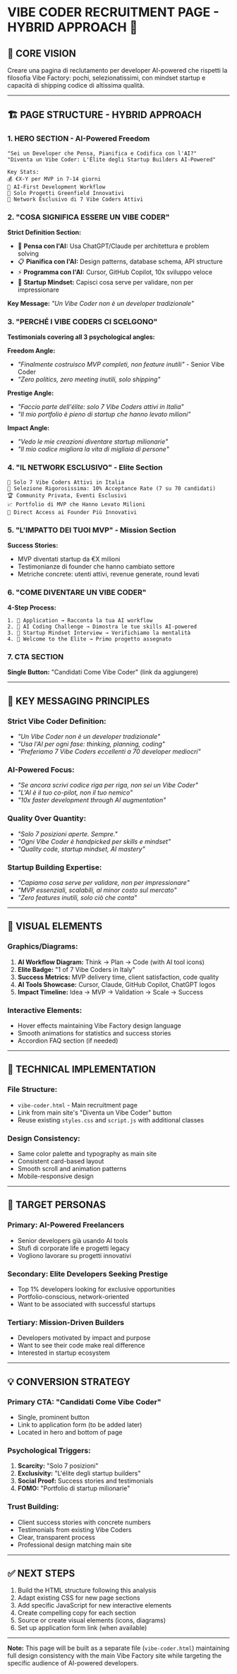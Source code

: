 # VIBE CODER RECRUITMENT PAGE - HYBRID APPROACH 🚀

## 🎯 **CORE VISION**
Creare una pagina di reclutamento per developer AI-powered che rispetti la filosofia Vibe Factory: pochi, selezionatissimi, con mindset startup e capacità di shipping codice di altissima qualità.

---

## 🏗️ **PAGE STRUCTURE - HYBRID APPROACH**

### **1. HERO SECTION - AI-Powered Freedom**
```
"Sei un Developer che Pensa, Pianifica e Codifica con l'AI?"
"Diventa un Vibe Coder: L'Élite degli Startup Builders AI-Powered"

Key Stats:
💰 €X-Y per MVP in 7-14 giorni
🤖 AI-First Development Workflow  
🎯 Solo Progetti Greenfield Innovativi
👑 Network Esclusivo di 7 Vibe Coders Attivi
```

### **2. "COSA SIGNIFICA ESSERE UN VIBE CODER"**
**Strict Definition Section:**
- 🧠 **Pensa con l'AI:** Usa ChatGPT/Claude per architettura e problem solving
- 📋 **Pianifica con l'AI:** Design patterns, database schema, API structure  
- ⚡ **Programma con l'AI:** Cursor, GitHub Copilot, 10x sviluppo veloce
- 🎯 **Startup Mindset:** Capisci cosa serve per validare, non per impressionare

**Key Message:** *"Un Vibe Coder non è un developer tradizionale"*

### **3. "PERCHÉ I VIBE CODERS CI SCELGONO"**
**Testimonials covering all 3 psychological angles:**

**Freedom Angle:**
- *"Finalmente costruisco MVP completi, non feature inutili"* - Senior Vibe Coder
- *"Zero politics, zero meeting inutili, solo shipping"*

**Prestige Angle:**
- *"Faccio parte dell'élite: solo 7 Vibe Coders attivi in Italia"* 
- *"Il mio portfolio è pieno di startup che hanno levato milioni"*

**Impact Angle:**
- *"Vedo le mie creazioni diventare startup milionarie"*
- *"Il mio codice migliora la vita di migliaia di persone"*

### **4. "IL NETWORK ESCLUSIVO" - Elite Section**
```
👑 Solo 7 Vibe Coders Attivi in Italia
🎯 Selezione Rigorosissima: 10% Acceptance Rate (7 su 70 candidati)
🏆 Community Privata, Eventi Esclusivi
📈 Portfolio di MVP che Hanno Levato Milioni
🤝 Direct Access ai Founder Più Innovativi
```

### **5. "L'IMPATTO DEI TUOI MVP" - Mission Section**
**Success Stories:**
- MVP diventati startup da €X milioni
- Testimonianze di founder che hanno cambiato settore
- Metriche concrete: utenti attivi, revenue generate, round levati

### **6. "COME DIVENTARE UN VIBE CODER"**
**4-Step Process:**
```
1. 📝 Application → Racconta la tua AI workflow
2. 🧠 AI Coding Challenge → Dimostra le tue skills AI-powered  
3. 🎯 Startup Mindset Interview → Verifichiamo la mentalità
4. 👑 Welcome to the Elite → Primo progetto assegnato
```

### **7. CTA SECTION**
**Single Button:** "Candidati Come Vibe Coder" (link da aggiungere)

---

## 🎯 **KEY MESSAGING PRINCIPLES**

### **Strict Vibe Coder Definition:**
- *"Un Vibe Coder non è un developer tradizionale"*
- *"Usa l'AI per ogni fase: thinking, planning, coding"*
- *"Preferiamo 7 Vibe Coders eccellenti a 70 developer mediocri"*

### **AI-Powered Focus:**
- *"Se ancora scrivi codice riga per riga, non sei un Vibe Coder"*
- *"L'AI è il tuo co-pilot, non il tuo nemico"*
- *"10x faster development through AI augmentation"*

### **Quality Over Quantity:**
- *"Solo 7 posizioni aperte. Sempre."*
- *"Ogni Vibe Coder è handpicked per skills e mindset"*
- *"Quality code, startup mindset, AI mastery"*

### **Startup Building Expertise:**
- *"Capiamo cosa serve per validare, non per impressionare"*
- *"MVP essenziali, scalabili, al minor costo sul mercato"*
- *"Zero features inutili, solo ciò che conta"*

---

## 🎨 **VISUAL ELEMENTS**

### **Graphics/Diagrams:**
1. **AI Workflow Diagram:** Think → Plan → Code (with AI tool icons)
2. **Elite Badge:** "1 of 7 Vibe Coders in Italy"  
3. **Success Metrics:** MVP delivery time, client satisfaction, code quality
4. **AI Tools Showcase:** Cursor, Claude, GitHub Copilot, ChatGPT logos
5. **Impact Timeline:** Idea → MVP → Validation → Scale → Success

### **Interactive Elements:**
- Hover effects maintaining Vibe Factory design language
- Smooth animations for statistics and success stories
- Accordion FAQ section (if needed)

---

## 📱 **TECHNICAL IMPLEMENTATION**

### **File Structure:**
- `vibe-coder.html` - Main recruitment page
- Link from main site's "Diventa un Vibe Coder" button
- Reuse existing `styles.css` and `script.js` with additional classes

### **Design Consistency:**
- Same color palette and typography as main site
- Consistent card-based layout
- Smooth scroll and animation patterns
- Mobile-responsive design

---

## 🎯 **TARGET PERSONAS**

### **Primary:** AI-Powered Freelancers
- Senior developers già usando AI tools
- Stufi di corporate life e progetti legacy
- Vogliono lavorare su progetti innovativi

### **Secondary:** Elite Developers Seeking Prestige  
- Top 1% developers looking for exclusive opportunities
- Portfolio-conscious, network-oriented
- Want to be associated with successful startups

### **Tertiary:** Mission-Driven Builders
- Developers motivated by impact and purpose
- Want to see their code make real difference
- Interested in startup ecosystem

---

## 💡 **CONVERSION STRATEGY**

### **Primary CTA:** "Candidati Come Vibe Coder"
- Single, prominent button
- Link to application form (to be added later)
- Located in hero and bottom of page

### **Psychological Triggers:**
1. **Scarcity:** "Solo 7 posizioni" 
2. **Exclusivity:** "L'élite degli startup builders"
3. **Social Proof:** Success stories and testimonials
4. **FOMO:** "Portfolio di startup milionarie"

### **Trust Building:**
- Client success stories with concrete numbers
- Testimonials from existing Vibe Coders
- Clear, transparent process
- Professional design matching main site

---

## ✅ **NEXT STEPS**
1. Build the HTML structure following this analysis
2. Adapt existing CSS for new page sections
3. Add specific JavaScript for new interactive elements
4. Create compelling copy for each section
5. Source or create visual elements (icons, diagrams)
6. Set up application form link (when available)

---

**Note:** This page will be built as a separate file (`vibe-coder.html`) maintaining full design consistency with the main Vibe Factory site while targeting the specific audience of AI-powered developers. 